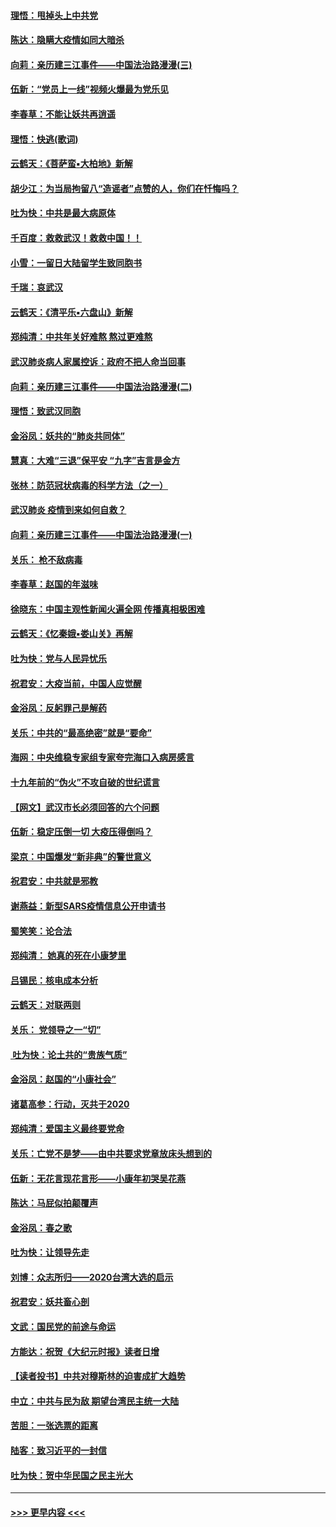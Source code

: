 #### [理悟：甩掉头上中共党](../pages/nsc993/n11838826.md?t=02022211) 
#### [陈达：隐瞒大疫情如同大暗杀](../pages/nsc993/n11838771.md?t=02022211) 
#### [向莉：亲历建三江事件——中国法治路漫漫(三)](../pages/nsc993/n11831825.md?t=02022211) 
#### [伍新：“党员上一线”视频火爆最为党乐见](../pages/nsc993/n11838200.md?t=02022211) 
#### [李春草：不能让妖共再逍遥](../pages/nsc993/n11838102.md?t=02022211) 
#### [理悟：快逃(歌词)](../pages/nsc993/n11838083.md?t=02022211) 
#### [云鹤天：《菩萨蛮▪大柏地》新解](../pages/nsc993/n11838059.md?t=02022211) 
#### [胡少江：为当局拘留八“造谣者”点赞的人，你们在忏悔吗？](../pages/nsc993/n11836801.md?t=02022211) 
#### [吐为快：中共是最大病原体](../pages/nsc993/n11836748.md?t=02022211) 
#### [千百度：救救武汉！救救中国！！](../pages/nsc993/n11836145.md?t=02022211) 
#### [小雪：一留日大陆留学生致同胞书](../pages/nsc993/n11834624.md?t=02022211) 
#### [千瑞：哀武汉](../pages/nsc993/n11833647.md?t=02022211) 
#### [云鹤天：《清平乐▪六盘山》新解](../pages/nsc993/n11833611.md?t=02022211) 
#### [郑纯清：中共年关好难熬 熬过更难熬](../pages/nsc993/n11833489.md?t=02022211) 
#### [武汉肺炎病人家属控诉：政府不把人命当回事](../pages/nsc993/n11833205.md?t=02022211) 
#### [向莉：亲历建三江事件——中国法治路漫漫(二)](../pages/nsc993/n11829102.md?t=02022211) 
#### [理悟：致武汉同胞](../pages/nsc993/n11831522.md?t=02022211) 
#### [金浴凤：妖共的“肺炎共同体”](../pages/nsc993/n11829448.md?t=02022211) 
#### [慧真：大难“三退”保平安 “九字”吉言是金方](../pages/nsc993/n11829501.md?t=02022211) 
#### [张林：防范冠状病毒的科学方法（之一）](../pages/nsc993/n11828618.md?t=02022211) 
#### [武汉肺炎 疫情到来如何自救？](../pages/nsc993/n11827632.md?t=02022211) 
#### [向莉：亲历建三江事件——中国法治路漫漫(一)](../pages/nsc993/n11827190.md?t=02022211) 
#### [关乐： 枪不敌病毒](../pages/nsc993/n11826746.md?t=02022211) 
#### [李春草：赵国的年滋味](../pages/nsc993/n11826321.md?t=02022211) 
#### [徐晓东：中国主观性新闻火遍全网 传播真相极困难](../pages/nsc993/n11826508.md?t=02022211) 
#### [云鹤天：《忆秦娥▪娄山关》再解](../pages/nsc993/n11824682.md?t=02022211) 
#### [吐为快：党与人民异忧乐](../pages/nsc993/n11824660.md?t=02022211) 
#### [祝君安：大疫当前，中国人应觉醒](../pages/nsc993/n11821946.md?t=02022211) 
#### [金浴凤：反躬罪己是解药](../pages/nsc993/n11820280.md?t=02022211) 
#### [关乐：中共的“最高绝密”就是“要命”](../pages/nsc993/n11816946.md?t=02022211) 
#### [海网：中央维稳专家组专家夸完海口入病房感言](../pages/nsc993/n11815138.md?t=02022211) 
#### [十九年前的“伪火”不攻自破的世纪谎言](../pages/nsc993/n11813238.md?t=02022211) 
#### [【网文】武汉市长必须回答的六个问题](../pages/nsc993/n11813848.md?t=02022211) 
#### [伍新：稳定压倒一切 大疫压得倒吗？](../pages/nsc993/n11812634.md?t=02022211) 
#### [梁京：中国爆发“新非典”的警世意义](../pages/nsc993/n11812554.md?t=02022211) 
#### [祝君安：中共就是邪教](../pages/nsc993/n11812431.md?t=02022211) 
#### [谢燕益：新型SARS疫情信息公开申请书](../pages/nsc993/n11808840.md?t=02022211) 
#### [蜀笑笑：论合法](../pages/nsc993/n11808064.md?t=02022211) 
#### [郑纯清： 她真的死在小康梦里](../pages/nsc993/n11806623.md?t=02022211) 
#### [吕锡民：核电成本分析](../pages/nsc993/n11806284.md?t=02022211) 
#### [云鹤天：对联两则](../pages/nsc993/n11805957.md?t=02022211) 
#### [关乐： 党领导之一“切”](../pages/nsc993/n11804505.md?t=02022211) 
#### [ 吐为快：论土共的“贵族气质”](../pages/nsc993/n11804490.md?t=02022211) 
#### [金浴凤：赵国的“小康社会”](../pages/nsc993/n11804452.md?t=02022211) 
#### [诸葛高参：行动，灭共于2020](../pages/nsc993/n11804120.md?t=02022211) 
#### [郑纯清：爱国主义最终要党命](../pages/nsc993/n11802197.md?t=02022211) 
#### [关乐：亡党不是梦——由中共要求党章放床头想到的](../pages/nsc993/n11802156.md?t=02022211) 
#### [伍新：无花言现花言形——小康年初哭吴花燕](../pages/nsc993/n11800044.md?t=02022211) 
#### [陈达：马屁似拍颠覆声](../pages/nsc993/n11800010.md?t=02022211) 
#### [金浴凤：春之歌](../pages/nsc993/n11797687.md?t=02022211) 
#### [吐为快：让领导先走](../pages/nsc993/n11797512.md?t=02022211) 
#### [刘博：众志所归——2020台湾大选的启示](../pages/nsc993/n11796878.md?t=02022211) 
#### [祝君安：妖共畜心剖](../pages/nsc993/n11794273.md?t=02022211) 
#### [文武：国民党的前途与命运](../pages/nsc993/n11794198.md?t=02022211) 
#### [方能达：祝贺《大纪元时报》读者日增](../pages/nsc993/n11793807.md?t=02022211) 
#### [【读者投书】中共对穆斯林的迫害成扩大趋势](../pages/nsc993/n11791371.md?t=02022211) 
#### [中立：中共与民为敌 期望台湾民主统一大陆](../pages/nsc993/n11790392.md?t=02022211) 
#### [苦胆：一张选票的距离](../pages/nsc993/n11788914.md?t=02022211) 
#### [陆客：致习近平的一封信](../pages/nsc993/n11788867.md?t=02022211) 
#### [吐为快：贺中华民国之民主光大](../pages/nsc993/n11788618.md?t=02022211) 

----
#### [ >>> 更早内容 <<< ](../indexes/nsc993-earlier.md)
